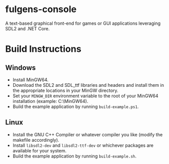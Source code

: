 # fulgens-console
A text-based graphical front-end for games or GUI applications leveraging SDL2 and .NET Core.

# Build Instructions
## Windows
- Install MinGW64.
- Download the SDL2 and SDL_ttf libraries and headers and install them in the appropriate locations in your MinGW directory.
- Set your `MINGW_DIR` environment variable to the root of your MinGW64 installation (example: C:\MinGW64).
- Build the example application by running `build-example.ps1`.
## Linux
- Install the GNU C++ Compiler or whatever compiler you like (modify the makefile accordingly).
- Install `libsdl2-dev` and `libsdl2-ttf-dev` or whichever packages are available for your system.
- Build the example application by running `build-example.sh`.
